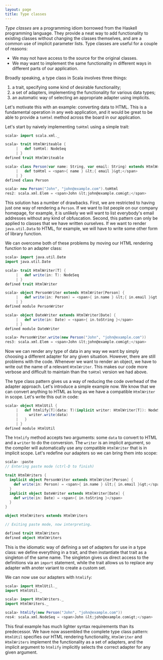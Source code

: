 ```yaml
---
layout: page
title: Type classes
---
```


*Type classes* are a programming idiom borrowed from the Haskell programming language. They provide a neat way to add functionality to existing classes without changing the classes themselves, and are a common use of implicit parameter lists. Type classes are useful for a couple of reasons:

 - We may not have access to the source for the original classes.
 - We may want to implement the same functionality in different ways in different parts of our application.

Broadly speaking, a type class in Scala involves three things:

 1. a trait, specifying some kind of desirable functionality;
 2. a set of adapters, implementing the functionality for various data types;
 3. an automatic way of selecting an appropriate adapter using implicits.

Let's motivate this with an example: converting data to HTML. This is a fundamental operation in any web application, and it would be great to be able to provide a `toHtml` method across the board in our application.

Let's start by naively implementing `toHtml` using a simple trait:

~~~ scala
scala> import scala.xml._

scala> trait HtmlWriteable {
     |   def toHtml: NodeSeq
     | }
defined trait HtmlWriteable

scala> class Person(var name: String, var email: String) extends HtmlWriteable {
     |   def toHtml = <span>{ name } &lt;{ email }&gt;</span>
     | }
defined class Person

scala> new Person("John", "john@example.com").toHtml
res2: scala.xml.Elem = <span>John &lt;john@example.com&gt;</span>
~~~

This solution has a number of drawbacks. First, we are restricted to having just one way of rendering a `Person`. If we want to list people on our company homepage, for example, it is unlikely we will want to list everybody's email addresses without any kind of obfuscation. Second, this pattern can only be applied to classes that we have written ourselves. If we want to render `java.util.Data` to HTML, for example, we will have to write some other form of library function.

We can overcome both of these problems by moving our HTML rendering function to an adapter class:

~~~ scala
scala> import java.util.Date
import java.util.Date

scala> trait HtmlWriter[T] {
     |   def write(in: T): NodeSeq
     | }
defined trait HtmlWriter

scala> object PersonWriter extends HtmlWriter[Person] {
     |   def write(in: Person) = <span>{ in.name } &lt;{ in.email }&gt;</span>
     | }
defined module PersonWriter

scala> object DateWriter extends HtmlWriter[Date] {
     |   def write(in: Date) = <span>{ in.toString }</span>
     | }
defined module DateWriter

scala> PersonWriter.write(new Person("John", "john@example.com"))
res3: scala.xml.Elem = <span>John &lt;john@example.com&gt;</span>
~~~

Now we can render any type of data in any way we want by simply choosing a different adapter for any given situation. However, there are still problems with the code. Whenever we want to render an object, we have to write out the name of a relevant `HtmlWriter`. This makes our code more verbose and difficult to maintain than the `toHtml` version we had above.

The type class pattern gives us a way of reducing the code overhead of the adapter approach. Let's introduce a simple example now. We know that we can convert anything to HTML as long as we have a compatible `HtmlWriter` in scope. Let's write this out in code:

~~~ scala
scala> object HtmlUtil {
     |   def htmlify[T](data: T)(implicit writer: HtmlWriter[T]): NodeSeq = {
     |     writer.write(data)
     |   }
     | }
defined module HtmlUtil
~~~

The `htmlify` method accepts two arguments: some `data` to convert to HTML and a `writer` to do the conversion. The `writer` is an implicit argument, so the compiler will automatically use any compatible `HtmlWriter` that is in implicit scope. Let's redefine our adapters so we can bring them into scope:

~~~ scala
scala> :paste
// Entering paste mode (ctrl-D to finish)

trait HtmlWriters {
  implicit object PersonWriter extends HtmlWriter[Person] {
    def write(in: Person) = <span>{ in.name } &lt;{ in.email }&gt;</span>
  }
  implicit object DateWriter extends HtmlWriter[Date] {
    def write(in: Date) = <span>{ in.toString }</span>
  }
}

object HtmlWriters extends HtmlWriters

// Exiting paste mode, now interpreting.

defined trait HtmlWriters
defined object HtmlWriters
~~~

This is the idiomatic way of defining a set of adapters for use in a type class: we define everything in a trait, and then instantiate that trait as a singleton of the same name. The singleton gives us direct access to the definitions via an `import` statement, while the trait allows us to replace any adapter with anoter variant to create a custom set.

We can now use our adapters with `htmlify`:

~~~ scala
scala> import HtmlUtil._
import HtmlUtil._

scala> import HtmlWriters._
import HtmlWriters._

scala> htmlify(new Person("John", "john@example.com"))
res4: scala.xml.NodeSeq = <span>John &lt;john@example.com&gt;</span>
~~~

This final example has much lighter syntax requirements than its predecessor. We have now assembled the complete type class pattern: `HtmlUtil` specifies our HTML rendering functionality, `HtmlWriter` and `HtmlWriters` implement the functionality as a set of adapters, and the implicit argument to `htmlify` implicitly selects the correct adapter for any given argument.
